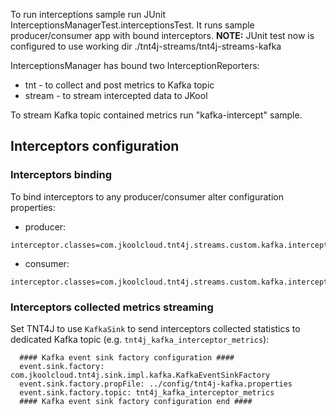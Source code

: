 
To run interceptions sample run JUnit InterceptionsManagerTest.interceptionsTest. It runs sample producer/consumer app with bound interceptors. **NOTE:** JUnit test now is configured to use working dir ./tnt4j-streams/tnt4j-streams-kafka

InterceptionsManager has bound two InterceptionReporters: 
* tnt - to collect and post metrics to Kafka topic
* stream - to stream intercepted data to JKool

To stream Kafka topic contained metrics run "kafka-intercept" sample.

## Interceptors configuration 

### Interceptors binding

To bind interceptors to any producer/consumer alter configuration properties:
* producer: 
```properties
interceptor.classes=com.jkoolcloud.tnt4j.streams.custom.kafka.interceptors.TNTKafkaPInterceptor
```

* consumer:
```properties
interceptor.classes=com.jkoolcloud.tnt4j.streams.custom.kafka.interceptors.TNTKafkaCInterceptor
```
### Interceptors collected metrics streaming

Set TNT4J to use `KafkaSink` to send interceptors collected statistics to dedicated Kafka topic (e.g. `tnt4j_kafka_interceptor_metrics`):

```properties
  #### Kafka event sink factory configuration ####
  event.sink.factory: com.jkoolcloud.tnt4j.sink.impl.kafka.KafkaEventSinkFactory
  event.sink.factory.propFile: ../config/tnt4j-kafka.properties
  event.sink.factory.topic: tnt4j_kafka_interceptor_metrics
  #### Kafka event sink factory configuration end ####
```
